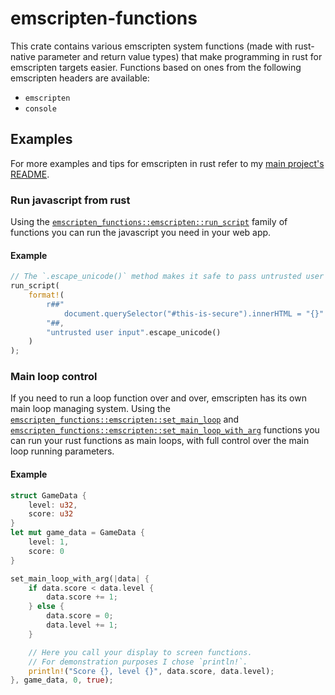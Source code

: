 # emscripten-functions

This crate contains various emscripten system functions (made with rust-native parameter and return value types) that make programming in rust for emscripten targets easier.
Functions based on ones from the following emscripten headers are available:
- `emscripten`
- `console`

## Examples
For more examples and tips for emscripten in rust refer to my [main project's README](https://github.com/ALEX11BR/emscripten-functions/blob/main/README.md).

### Run javascript from rust

Using the [`emscripten_functions::emscripten::run_script`](src/emscripten.rs) family of functions you can run the javascript you need in your web app.

#### Example
```rust
// The `.escape_unicode()` method makes it safe to pass untrusted user input.
run_script(
    format!(
        r##"
            document.querySelector("#this-is-secure").innerHTML = "{}"
        "##,
        "untrusted user input".escape_unicode()
    )
);
```

### Main loop control

If you need to run a loop function over and over, emscripten has its own main loop managing system.
Using the [`emscripten_functions::emscripten::set_main_loop`](src/emscripten.rs) and [`emscripten_functions::emscripten::set_main_loop_with_arg`](src/emscripten.rs) functions you can run your rust functions as main loops, with full control over the main loop running parameters.

#### Example
```rust
struct GameData {
    level: u32,
    score: u32
}
let mut game_data = GameData {
    level: 1,
    score: 0
}

set_main_loop_with_arg(|data| {
    if data.score < data.level {
        data.score += 1;
    } else {
        data.score = 0;
        data.level += 1;
    }

    // Here you call your display to screen functions.
    // For demonstration purposes I chose `println!`.
    println!("Score {}, level {}", data.score, data.level);
}, game_data, 0, true);
```
